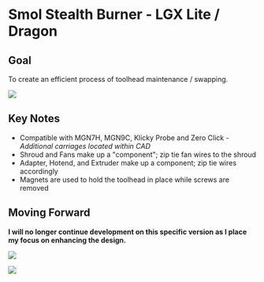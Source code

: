 # Smol Stealth Burner - LGX Lite / Dragon

## Goal
To create an efficient process of toolhead maintenance / swapping. 

![](https://github.com/PrintersForAnts/Crucible/blob/main/Smol%20Stealth%20Burner/SSB_LGXL_0710/Images/SSB_LGXL_0710_Animation.gif)

## Key Notes
- Compatible with MGN7H, MGN9C, Klicky Probe and Zero Click - *Additional carriages located within CAD*
- Shroud and Fans make up a "component"; zip tie fan wires to the shroud
- Adapter, Hotend, and Extruder make up a component; zip tie wires accordingly
- Magnets are used to hold the toolhead in place while screws are removed

## Moving Forward
**I will no longer continue development on this specific version as I place my focus on enhancing the design.**

![](https://github.com/PrintersForAnts/Crucible/blob/main/Smol%20Stealth%20Burner/SSB_LGXL_0710/Images/IMG_1.jpg)

![](https://github.com/PrintersForAnts/Crucible/blob/main/Smol%20Stealth%20Burner/SSB_LGXL_0710/Images/IMG_5.jpg)

